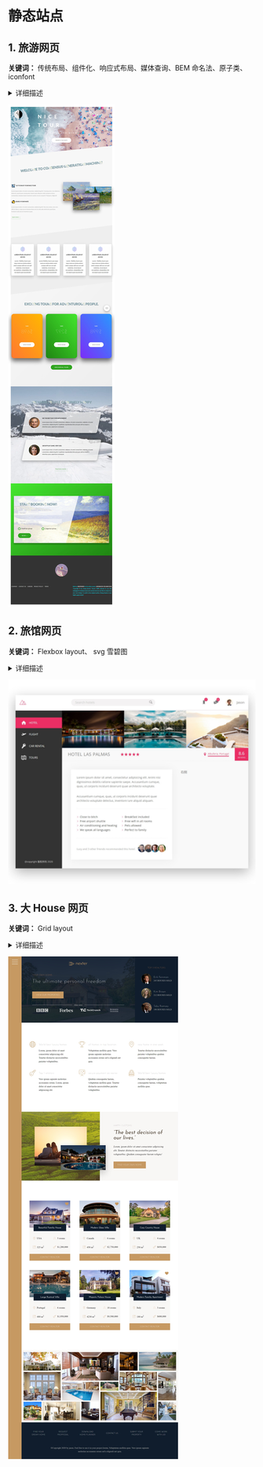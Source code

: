 # 静态站点

## 1. 旅游网页

**关键词：**
传统布局、组件化、响应式布局、媒体查询、BEM 命名法、原子类、iconfont

<details>
  <summary>详细描述</summary>

**HTML 特性：**
1. 语义化标签： nav, header, main, section, footer
2. `<picture> <source media="" srcset="1,2,3"> </picture>`
3. `<figure> Other Info <figcaption> Description </figcaption> </figure>`
4. 使用 `input:checked` 弹出 `nav`
5. 使用 `#target` 控制元素显示

**CSS 特性：**
1. 基于 rem
2. css variables
3. calc
4. clip-path
5. backdrop-filter
6. background-image: 叠加渐变与图片
7. will-change
8. backface-visibility
9. object-fit
10. column-count, column-gap, column-rule, hyphens
11. media query: min-width, max-width, min-resolution, -webkit-min-device-pixel-ratio
12. BEM 命名法
</details>

![demo-1](showcases/demo-1.jpeg)



## 2. 旅馆网页

**关键词：**
Flexbox layout、 svg 雪碧图

<details>
  <summary>详细描述</summary>

**HTML 特性：**
1. 使用 svg 雪碧图链接资源:
   `<svg> <use xlink:href="sprite.svg#icon-bookmark"></use> </svg>`
2. Flexbox layout
3. fill: currentColor


**CSS 特性：**
1. 基于 rem, BEM
2. CSS variables
3. -webkit-mask-image, -webkit-mask-size

</details>

![demo-2](showcases/demo-2.jpeg)


## 3. 大 House 网页

**关键词：**
Grid layout

<details>
  <summary>详细描述</summary>

**HTML 特性：**
1. `<sup>` 标签


**CSS 特性：**
1. Grid layout
2. Responsive layout based on grid
3. BEM

</details>

![demo-3](showcases/demo-3.jpeg)